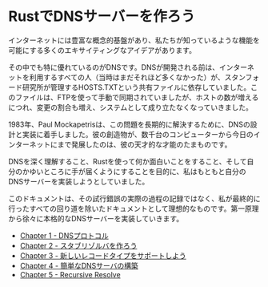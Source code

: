 # RustでDNSサーバーを作ろう

インターネットには豊富な概念的基盤があり、私たちが知っているような機能を可能にする多くのエキサイティングなアイデアがあります。

その中でも特に優れているのがDNSです。DNSが開発される前は、インターネットを利用するすべての人（当時はまだそれほど多くなかった）が、スタンフォード研究所が管理するHOSTS.TXTという共有ファイルに依存していました。このファイルは、FTPを使って手動で同期されていましたが、ホストの数が増えるにつれ、変更の割合も増え、システムとして成り立たなくなっていきました。

1983年、Paul Mockapetrisは、この問題を長期的に解決するために、DNSの設計と実装に着手しました。彼の創造物が、数千台のコンピューターから今日のインターネットにまで発展したのは、彼の天才的な才能のたまものです。

DNSを深く理解すること、Rustを使って何か面白いことをすること、そして自分のかゆいところに手が届くようにすることを目的に、私はもともと自分のDNSサーバーを実装しようとしていました。

このドキュメントは、その試行錯誤の実際の過程の記録ではなく、私が最終的に行ったすべての回り道を除いたドキュメントとして理想的なものです。第一原理から徐々に本格的なDNSサーバーを実装していきます。

- [Chapter 1 - DNSプロトコル](chapter1.md)
- [Chapter 2 - スタブリゾルバを作ろう](chapter2.md)
- [Chapter 3 - 新しいレコードタイプをサポートしよう](chapter3.md)
- [Chapter 4 - 簡単なDNSサーバの構築](chapter4.md)
- [Chapter 5 - Recursive Resolve](chapter5.md)
